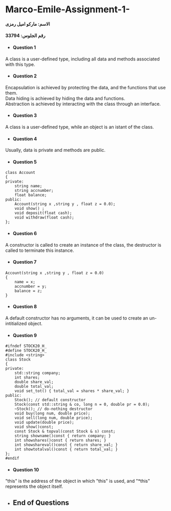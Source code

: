 # Marco-Emile-Assignment-1-

#### الاسم: ماركو اميل رمزى 
#### رقم الجلوس: 33794  

* #### Question 1  
A class is a user-defined type, including all data and methods associated with this type.


* #### Question 2  
Encapsulation is achieved by protecting the data, and the functions that use them.  
Data hiding is achieved by hiding the data and functions.  
Abstraction is achieved by interacting with the class through an interface.

* #### Question 3  
 A class is a user-defined type, while an object is an istant of the class.

* #### Question 4  
 Usually, data is private and methods are public.

* #### Question 5  
```
class Account
{
private:
	string name;
	string accnumber;
	float balance;
public:
	Account(string x ,string y , float z = 0.0);
	void show() ;
	void deposit(float cash);
	void withdraw(float cash);
};
```

* #### Question 6  
 A constructor is called to create an instance of the class, the destructor is called to terminate this instance.

* #### Question 7  
```
Account(string x ,string y , float z = 0.0)
{
	name = x;
	accnumber = y;
	balance = z;
}
```

* #### Question 8  
 A default constructor has no arguments, it can be used to create an un-intitialized object.

* #### Question 9  
```
#ifndef STOCK20_H_
#define STOCK20_H_
#include <string>
class Stock
{
private:
	std::string company;
	int shares;
	double share_val;
	double total_val;
	void set_tot() { total_val = shares * share_val; }
public:
	Stock(); // default constructor
	Stock(const std::string & co, long n = 0, double pr = 0.0);
	~Stock(); // do-nothing destructor
	void buy(long num, double price);
	void sell(long num, double price);
	void update(double price);
	void show()const;
	const Stock & topval(const Stock & s) const;
	string showname()const { return company; }
	int showshares()const { return shares; }
	int showshareval()const { return share_val; }
	int showtotalval()const { return total_val; }
};
#endif
```
* #### Question 10  
 "this" is the address of the object in which "this" is used, and "*this" represents the object itself.

* ## End of Questions

